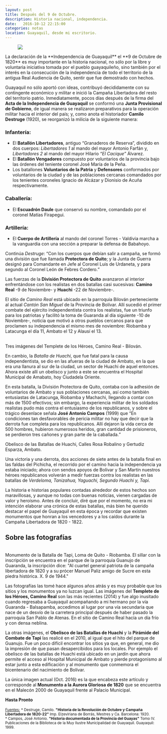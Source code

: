 ```yaml
---
layout: post
title: Después del 9 de Octubre.
description: Historia nacional, independencia.
date:   2016-10-12 22:15:00
categories: notas
location: Guayaquil, desde mi escritorio.
---
```


<figure><img src="/assets/aurora.jpg"/></figure>La declaración de la **Independencia de Guayaquil** el **9 de Octubre de 1820** es muy importante en la historia nacional, no sólo por la libre y voluntaria iniciativa tomada por el pueblo guayaquileño, sino también por el interés en la consecución de la independencia de todo el territorio de la antigua Real Audiencia de Quito, sentir que fue demostrado con hechos.

Guayaquil no sólo aportó con ideas, contribuyó decididamente con su contingente económico y militar e inició la Campaña Libertadora del resto del territorio patrio. Inmediatamente, pocos días después de la firma del **Acta de la Independencia de Guayaquil** se conformó una **Junta Provisional de Gobierno**, de igual manera se realizaron preparativos para la operación militar hacia el interior del país; y, como anota el historiador **Camilo Destruge** (1920), se reorganizó la milicia de la siguiente manera:

### Infantería:
- El **Batallón Libertadores**, antiguo “Granaderos de Reserva”, dividido en dos cuerpos: *Libertadores 1* al mando del mayor Antonio Farfán y, *Libertadores 2* al mando del mayor Hilario *“El Cacique”* Álvarez.
- El **Batallón Vengadores** compuesto por voluntarios de la provincia bajo las órdenes del teniente coronel José María de la Peña.
- Los batallones **Voluntarios de la Patria** y **Defensores** conformados por voluntarios de la ciudad y de las poblaciones cercanas comandados por los tenientes coroneles Ignacio de Alcázar y Dionisio de Acuña respectivamente.

### Caballería:
- El **Escuadrón Daule** que conservó su nombre, comandado por el coronel Matías Firapegui.

### Artillería:
- El **Cuerpo de Artillería** al mando del coronel Torres - Valdivia marcha a la vanguardia con una sección a preparar la defensa de Babahoyo.

Continúa *Destruge*: <q>Con los cuerpos que debían salir a campaña, se formó una división que fue llamada **Protectora de Quito**; y la Junta de Guerra designó para Comandante en Jefe al Coronel Luis de Urdaneta, y para segundo al Coronel León de Febres Cordero.</q>

Las fuerzas de la **División Protectora de Quito** avanzaron al interior enfrentándose con los realistas en dos batallas casi sucesivas: **Camino Real** -9 de Noviembre- y **Huachi** -22 de Noviembre-.

El sitio de *Camino Real* está ubicado en la parroquia Bilován perteneciente al actual *Cantón San Miguel* de la Provincia de Bolívar. Allí sucedió el primer combate del ejército independentista contra los realistas, fue un triunfo para los patriotas y facilitó la toma de Guaranda al día siguiente -10 de Noviembre-, noticia que motivó a otros pueblos cercanos para que proclamen su independencia el mismo mes de noviembre: Riobamba y Latacunga el día 11, Ambato el 12 y Alausí el 13.

<section class="fluido">
				<div class="gallery">
				<a href="/assets/real.jpg" title="" data-fluidbox class="col-1"><img src="/assets/real.jpg" alt="" title="" /></a>
				<a href="/assets/real_1.jpg" title="" data-fluidbox class="col-2"><img src="/assets/real_1.jpg" alt="" title="" /></a>
				<a href="/assets/real_2.jpg" title="" data-fluidbox class="col-2"><img src="/assets/real_2.jpg" alt="" title="" /></a>
				<figcaption>Tres imágenes del Templete de los Héroes, Camino Real - Bilován. </figcaption>
				</div>
</section>

En cambio, la *Batalla de Huachi*, que fue fatal para la causa independentista, se dio en las afueras de la ciudad de Ambato, en la que era una llanura al sur de la ciudad, un sector de Huachi de aquel entonces. Ahora existe allí un obelisco y junto a este se encuentra el Hospital Municipal de Amabato, hoy Ciudadela Oriente.

En esta batalla, la División Protectora de Quito, contaba con la adhesión de voluntarios de Ambato y sus poblaciones cercanas, así como también entusiastas de Latacunga, Riobamba y Machachi, llegando a contar con más de 1500 efectivos; sin embargo, la experiencia militar de los soldados realistas pudo más contra el entusiasmo de los republicanos, y sobre el trágico desenlace señala **José Antonio Campos** (1999) que <q>En condiciones tan desfavorables de pericia militar no hay que decir que la derrota fue completa para los republicanos. Allí dejaron la vida cerca de 500 hombres, hubieron numerosos heridos, gran cantidad de prisioneros, se perdieron tres cañones y gran parte de la caballada.</q>

<section class="fluido">
				<div class="gallery">
				<a href="/assets/huachi.jpg" title="" data-fluidbox class="col-1"><img src="/assets/huachi.jpg" alt="" title="" /></a>
				<figcaption>Obelisco de las Batallas de Huachi, Calles Rosa Robalino y Gertudiz Esparza, Ambato.</figcaption>
				</div>
</section>

Una victoria y una derrota, dos acciones de siete antes de la batalla final en las faldas del Pichicha, el recorrido por el camino hacia la independencia ya estaba iniciado; ahora con sendos apoyos de Bolívar y San Martín nuestros héroes republicanos volverán a medir fuerzas contra los realistas en las batallas de *Verdeloma, Tanizahua, Yaguachi, Segundo Huachi y, Tapi*.

La historia e historias populares contadas alrededor de estos hechos son maravillosas, y aunque no todas con buenas noticias,  vienen cargadas de valor y heroísmo. Antes de concluir, diré que por el momento, no era mi intención elaborar una crónica de estas batallas, más bien he querido destacar el papel de Guayaquil en esta época y recordar que existen monumentos que honran a los vencedores y a los caídos durante la Campaña Libertadora de 1820 - 1822.

## Sobre las fotografías

<section class="fluido">
				<div class="gallery">
				<a href="/assets/tapi.jpg" title="" data-fluidbox class="col-1"><img src="/assets/tapi.jpg" alt="" title="" /></a>
				<a href="/assets/tapi_1.jpg" title="" data-fluidbox class="col-2"><img src="/assets/tapi_1.jpg" alt="" title="" /></a>
				<a href="/assets/guanujo.jpg" title="" data-fluidbox class="col-2"><img src="/assets/guanujo.jpg" alt="" title="" /></a>
				<figcaption>Monumento de la Batalla de Tapi, Loma de Quito - Riobamba. El sillar con la inscripción se encuentra en el parque de la parroquia Guanujo de Guaranda, la inscripción dice: "Al cuartel general patriota de la campaña libertadora de 1820 y a su prócer Manuel Paliz amigo de Sucre en esta piedra histórica. X. 9 de 1944."</figcaption>
				</div>
</section>

Las fotografías las tomé hace algunos años atrás y es muy probable que los sitios y los monumentos ya no luzcan igual. Las imágenes del **Templete de los Héroes, Camino Real** son las más recientes (2014) y fue algo inusitado cuando regresaba a Guayaquil acompañando a mi hermano por la vía Guaranda - Balsapamba, accedimos al lugar por una vía secundaria que nace de un desvío de la carretera principal después de haber pasado la parroquia San Pablo de Atenas. En el sitio de Camino Real hacía un día frío y con densa neblina.

La otras imágenes, el **Obelisco de las Batallas de Huachi** y la **Pirámide del Combate de Tapi** las realicé en el 2010, al igual que el hito del parque de Guanujo. Fue un poco difícil encontrar los sitios ya que, en general, me dio la impresión de que pasan desapercibidos para los locales. Por ejemplo el obelisco de las batallas de Huachi está ubicado en un jardín que ahora permite el acceso al Hospital Municipal de Ambato y pierde protagonismo al estar junto a esta edificación y al monumento que conmemora el bicentenario del nacimiento de Bolívar.

La única imagen actual (Oct. 2016) es la que encabeza este artículo y corresponde al **Monumento a la Aurora Gloriosa de 1820** que se encuentra en el Malecón 2000 de Guayaquil frente al Palacio Municipal.

**Hasta Pronto**

<small><u>Fuentes:</u></small>
<small>\* Destruge, Camilo. **"Historia de la Revolución de Octubre y Campaña Libertadora de 1820-22"** Imp. Elzeviriana de Borrás, Mestres y Ca. Barcelona: 1920. <br />\* Campos, José Antonio. **"Historia documentada de la Provincia del Guayas"** Tomo IV. Publicaciones de la Biblioteca de la Muy Ilustre Municipalidad de Guayaquil. Guayaquil: 1999.</small>
